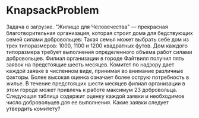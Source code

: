 # KnapsackProblem
Задача о загрузке.
"Жилище для Человечества" — прекрасная благотворительная организация, которая строит дома для бедствующих семей силами добровольцев: Такая семья может выбрать себе дом из трех типоразмеров: 1000, 1100 и 1200 квадратных футов. Дом каждого типоразмера требует выполнения определенного объема  работ силами добровольцев. Филиал организации в городе Файтвилл получил пять заявок на предстоящие шесть месяцев. Комитет по надзору дает каждой заявке в численном виде, принимая во внимание различные факторы.  Более высокая оценка означает более острую потребность в жилье. В течение предстоящих шести месяцев филиал организации в этом городе может привлечь  к работе максимум 23 добровольца. Следующая таблица содержит оценку каждой заявки и необходимое число добровольцев для ее выполнения. Какие заявки следует утвердить комитету?
